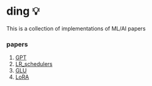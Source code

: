 # ding 💡
This is a collection of implementations of ML/AI papers

### papers
1. [GPT](./ding/gpt/README.md)
2. [LR_schedulers](./ding/lr_schedulers/README.md)
3. [GLU](./ding/glu/README.md)
4. [LoRA](./ding/lora/README.md)
